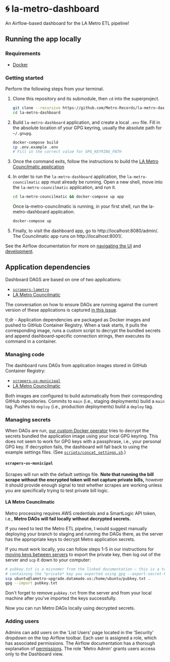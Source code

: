 # 🌀 la-metro-dashboard

An Airflow-based dashboard for the LA Metro ETL pipeline!

## Running the app locally

### Requirements

- [Docker](https://hub.docker.com/search/?type=edition&offering=community)

### Getting started

Perform the following steps from your terminal.

1. Clone this repository and its submodule, then `cd` into the superproject.

    ```bash
    git clone --recursive https://github.com/Metro-Records/la-metro-dashboard.git
    cd la-metro-dashboard
    ```
2. Build `la-metro-dashboard` application, and create a local `.env` file. Fill
in the absolute location of your GPG keyring, usually the absolute path for ` ~/.gnupg`.

    ```bash
    docker-compose build
    cp .env.example .env
    # Fill in the correct value for GPG_KEYRING_PATH
    ```

3. Once the command exits, follow the instructions to build the [LA Metro Councilmatic application](https://github.com/Metro-Records/la-metro-councilmatic#setup)

4. In order to run the `la-metro-dashboard` application, the `la-metro-councilmatic`
app must already be running. Open a new shell, move into the `la-metro-councilmatic`
application, and run it.

	```bash
    cd la-metro-councilmatic && docker-compose up app
    ```

	Once la-metro-councilmatic is running, in your first shell, run the la-metro-dashboard application.

	```bash
	docker-compose up
	```

5. Finally, to visit the dashboard app, go to http://localhost:8080/admin/. The
Councilmatic app runs on http://localhost:8001/.

See the Airflow documentation for more on [navigating the UI](https://airflow.apache.org/docs/stable/ui.html)
and [development](https://airflow.apache.org/docs/stable/tutorial.html).

## Application dependencies

Dashboard DAGS are based on one of two applications:

- [`scrapers-lametro`](https://github.com/Metro-Records/scrapers-lametro/)
- [LA Metro Councilmatic](https://github.com/Metro-Records/la-metro-councilmatic)

The conversation on how to ensure DAGs are running against the current version
of these applications is captured [in this issue](https://github.com/Metro-Records/server-la-metro-dashboard/issues/1).

tl;dr - Application dependencies are packaged as Docker images and pushed to
GitHub Container Registry. When a task starts, it pulls the corresponding image,
runs a custom script to decrypt the bundled secrets and append dashboard-specific
connection strings, then executes its command in a container.

### Managing code

The dashboard runs DAGs from application images stored in GitHub Container
Registry:

- [`scrapers-us-municipal`](https://github.com/Metro-Records/scrapers-us-municipal/pkgs/container/scrapers-us-municipal)
- [LA Metro Councilmatic](https://github.com/Metro-Records/la-metro-councilmatic/pkgs/container/la-metro-councilmatic)

Both images are configured to build automatically from their corresponding
GitHub repositories. Commits to `main` (i.e., staging deployments) build a
`main` tag. Pushes to `deploy` (i.e., production deployments) build a `deploy`
tag.

### Managing secrets

When DAGs are run, [our custom Docker operator](operators/blackbox_docker_operator.py)
tries to decrypt the secrets bundled the application image using your local GPG keyring.
This does not seem to work for GPG keys with a passphrase, i.e., your personal
GPG key. If decryption fails, the dashboard will fall back to using the example
settings files. (See [`scripts/concat_settings.sh`](scripts/concat_settings.sh).)

#### `scrapers-us-municipal`

Scrapes will run with the default settings file. **Note that running the bill
scrape without the encrypted token will not capture private bills,** however it
should provide enough signal to test whether scrapes are working unless you are
specifically trying to test private bill logic.

#### LA Metro Councilmatic

Metro processing requires AWS credentials and a SmartLogic API token, i.e.,
**Metro DAGs will fail locally without decrypted secrets.**

If you need to test the Metro ETL pipeline, I would suggest manually deploying
your branch to staging and running the DAGs there, as the server has the
appropriate keys to decrypt Metro application secrets.

If you must work locally, you can follow steps 1-5 in our instructions for
[moving keys between servers](https://github.com/datamade/how-to/blob/main/shell/moving-keys-between-servers.md)
to export the private key, then log out of the server and `scp` it down to your
computer:

```bash
# pubkey.txt is a misnomer from the linked documentation – this is a text file
# containing the *private* key you exported using gpg --export-secret-key
scp ubuntu@lametro-upgrade.datamade.us:/home/ubuntu/pubkey.txt .
gpg --import pubkey.txt
```

Don't forget to remove `pubkey.txt` from the server and from your local machine
after you've imported the keys successfully.

Now you can run Metro DAGs locally using decrypted secrets.

### Adding users

Admins can add users on the 'List Users' page located in the 'Security' dropdown on
the top Airflow toolbar. Each user is assigned a role, which has associated permissions.
The Airflow documentation has a thorough explanation of 
[permissions](https://airflow.apache.org/docs/apache-airflow/stable/security/access-control.html).
The role 'Metro Admin' grants users access only to the Dashboard view.
